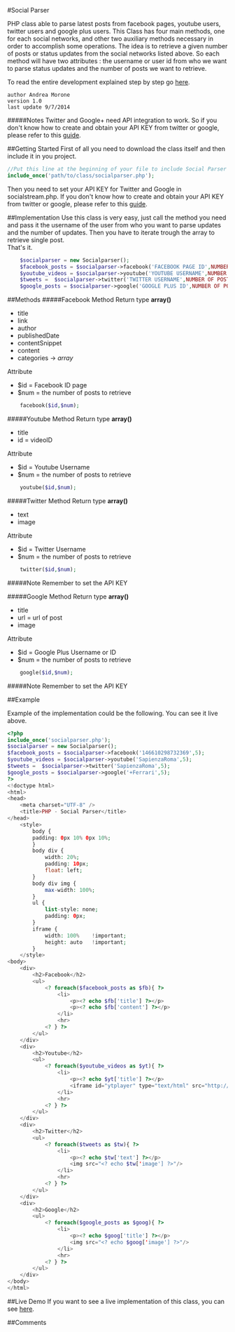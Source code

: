#Social Parser
	
PHP class able to parse latest posts from facebook pages, youtube users, twitter users and google plus users.
This Class has four main methods, one for each social networks, and other two auxiliary methods necessary in order to accomplish some operations. The idea is to retrieve a given number of posts or status updates from the social networks listed above. So each method will have two attributes : the username or user id from who we want to parse status updates and the number of posts we want to retrieve.

To read the entire development explained step by step go [here](http://c0desn1p.com/retrieve-latest-posts-from-social-networks-with-php/).

	author Andrea Morone
	version 1.0
	last update 9/7/2014

#####NotesTwitter and Google+ need API integration to work. So if you don't know how to create and obtain your API KEY from twitter or google, please refer to this [guide](http://c0desn1p.com/retrieve-latest-posts-from-social-networks-with-php/).

##Getting Started
First of all you need to download  the class itself and then include it in you project.
```php
//Put this line at the beginning of your file to include Social Parser Class
include_once('path/to/class/socialparser.php');
```
Then you need to set your API KEY for Twitter and Google in socialstream.php. If you don't know how to create and obtain your API KEY from twitter or google, please refer to this [guide](http://c0desn1p.com/retrieve-latest-posts-from-social-networks-with-php/).

##Implementation
Use this class is very easy, just call the method you need and pass it the username of the user from who you want to parse updates and the number of updates. Then you have to iterate trough the array to retrieve single post.  
That's it.	
```php
	$socialparser = new Socialparser();  
	$facebook_posts = $socialparser->facebook('FACEBOOK PAGE ID',NUMBER OF POSTS);  
	$youtube_videos = $socialparser->youtube('YOUTUBE USERNAME',NUMBER OF POSTS);  
	$tweets =  $socialparser->twitter('TWITTER USERNAME',NUMBER OF POSTS);  
	$google_posts = $socialparser->google('GOOGLE PLUS ID',NUMBER OF POSTS);
```

##Methods
#####Facebook Method
Return type **array()**

- title- link- author
- publishedDate
- contentSnippet
- content
- categories -> *array*

Attribute 

- $id = Facebook ID page
- $num = the number of posts to retrieve


```php
	facebook($id,$num);
```
#####Youtube Method
Return type **array()**

- title- id = videoID

Attribute 

- $id = Youtube Username
- $num = the number of posts to retrieve


```php
	youtube($id,$num);
```
#####Twitter Method
Return type **array()**

- text- image

Attribute 

- $id = Twitter Username
- $num = the number of posts to retrieve


```php
	twitter($id,$num);
```
#####Note
Remember to set the API KEY

#####Google Method
Return type **array()**

- title- url = url of post
- image

Attribute 

- $id = Google Plus Username or ID
- $num = the number of posts to retrieve


```php
	google($id,$num);
```
#####Note
Remember to set the API KEY

##Example

Example of the implementation could be the following. You can see it live above.

```php
<?php  
include_once('socialparser.php');
$socialparser = new Socialparser();
$facebook_posts = $socialparser->facebook('146610298732369',5);
$youtube_videos = $socialparser->youtube('SapienzaRoma',5);
$tweets =  $socialparser->twitter('SapienzaRoma',5);
$google_posts = $socialparser->google('+Ferrari',5);
?>
<!doctype html>
<html>
<head>
	<meta charset="UTF-8" />
	<title>PHP - Social Parser</title>
</head>
	<style>
		body {
		padding: 0px 10% 0px 10%;
		}
		body div {
			width: 20%;
			padding: 10px;
			float: left;
		}
		body div img {
			max-width: 100%;
		}
		ul {
			list-style: none;
			padding: 0px;
		}
		iframe {
			width: 100%    !important;
			height: auto   !important;
		}
	</style>
<body>
	<div>
		<h2>Facebook</h2>
		<ul>
			<? foreach($facebook_posts as $fb){ ?>
				<li>
					<p><? echo $fb['title'] ?></p>
					<p><? echo $fb['content'] ?></p>
				</li>
				<hr>
			<? } ?>
		</ul>
	</div>
	<div>
		<h2>Youtube</h2>	
		<ul>
			<? foreach($youtube_videos as $yt){ ?>
				<li>
					<p><? echo $yt['title'] ?></p>
					<iframe id="ytplayer" type="text/html" src="http://www.youtube.com/embed/<? echo $yt['id']; ?>?autoplay=0" frameborder="0"/></iframe>
				</li>
				<hr>
			<? } ?>
		</ul>
	</div>
	<div>
		<h2>Twitter</h2>	
		<ul>
			<? foreach($tweets as $tw){ ?>
				<li>
					<p><? echo $tw['text'] ?></p>
					<img src="<? echo $tw['image'] ?>"/>
				</li>
				<hr>
			<? } ?>
		</ul>
	</div>
	<div>
		<h2>Google</h2>	
		<ul>
			<? foreach($google_posts as $goog){ ?>
				<li>
					<p><? echo $goog['title'] ?></p>
					<img src="<? echo $goog['image'] ?>"/>
				</li>
				<hr>
			<? } ?>
		</ul>
	</div>
</body>
</html>
```

##Live Demo
If you want to see a live implementation of this class, you can see [here](http://projects.andreamorone.com/socialparser/).

##Comments